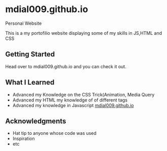 # mdial009.github.io
Personal Website

This is a my portofilio website displaying some of my skills in JS,HTML and CSS

## Getting Started
Head over to mdial009.github.io and you can check it out.

## What I Learned
* Advanced my Knowledge on the CSS Trick(Animation, Media Query
* Advanced my HTML my knowledge of of different tags 
* Advanced my knowledge in Javascript
[mdial009.github.io](other_file.md)



## Acknowledgments

* Hat tip to anyone whose code was used
* Inspiration
* etc
